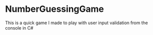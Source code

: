 # NumberGuessingGame
This is a quick game I made to play with user input validation from the console in C#
